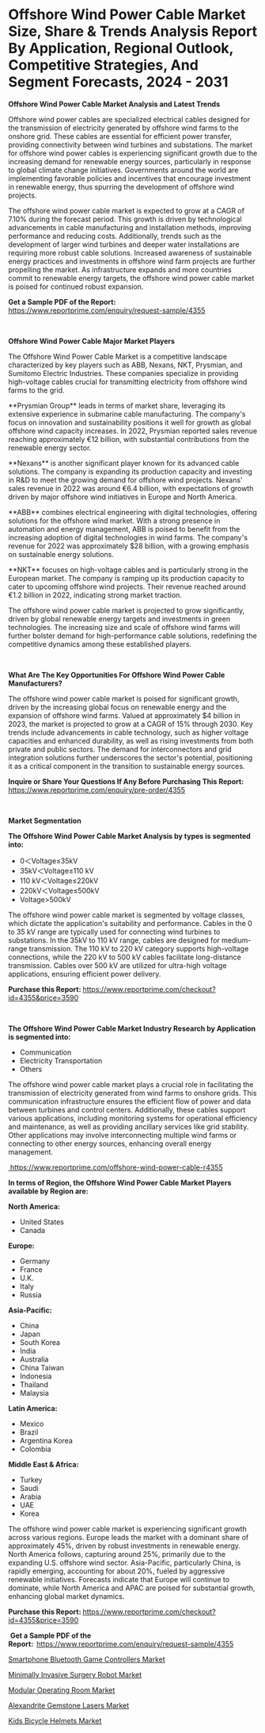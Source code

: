 <p><h1>Offshore Wind Power Cable Market Size, Share & Trends Analysis Report By Application, Regional Outlook, Competitive Strategies, And Segment Forecasts, 2024 - 2031</h1></p><p><strong>Offshore Wind Power Cable Market Analysis and Latest Trends</strong></p>
<p><p>Offshore wind power cables are specialized electrical cables designed for the transmission of electricity generated by offshore wind farms to the onshore grid. These cables are essential for efficient power transfer, providing connectivity between wind turbines and substations. The market for offshore wind power cables is experiencing significant growth due to the increasing demand for renewable energy sources, particularly in response to global climate change initiatives. Governments around the world are implementing favorable policies and incentives that encourage investment in renewable energy, thus spurring the development of offshore wind projects.</p><p>The offshore wind power cable market is expected to grow at a CAGR of 7.10% during the forecast period. This growth is driven by technological advancements in cable manufacturing and installation methods, improving performance and reducing costs. Additionally, trends such as the development of larger wind turbines and deeper water installations are requiring more robust cable solutions. Increased awareness of sustainable energy practices and investments in offshore wind farm projects are further propelling the market. As infrastructure expands and more countries commit to renewable energy targets, the offshore wind power cable market is poised for continued robust expansion.</p></p>
<p><strong>Get a Sample PDF of the Report:&nbsp;</strong> <a href="https://www.reportprime.com/enquiry/request-sample/4355">https://www.reportprime.com/enquiry/request-sample/4355</a></p>
<p>&nbsp;</p>
<p><strong>Offshore Wind Power Cable Major Market Players</strong></p>
<p><p>The Offshore Wind Power Cable Market is a competitive landscape characterized by key players such as ABB, Nexans, NKT, Prysmian, and Sumitomo Electric Industries. These companies specialize in providing high-voltage cables crucial for transmitting electricity from offshore wind farms to the grid.</p><p>**Prysmian Group** leads in terms of market share, leveraging its extensive experience in submarine cable manufacturing. The company's focus on innovation and sustainability positions it well for growth as global offshore wind capacity increases. In 2022, Prysmian reported sales revenue reaching approximately €12 billion, with substantial contributions from the renewable energy sector.</p><p>**Nexans** is another significant player known for its advanced cable solutions. The company is expanding its production capacity and investing in R&D to meet the growing demand for offshore wind projects. Nexans' sales revenue in 2022 was around €6.4 billion, with expectations of growth driven by major offshore wind initiatives in Europe and North America.</p><p>**ABB** combines electrical engineering with digital technologies, offering solutions for the offshore wind market. With a strong presence in automation and energy management, ABB is poised to benefit from the increasing adoption of digital technologies in wind farms. The company's revenue for 2022 was approximately $28 billion, with a growing emphasis on sustainable energy solutions.</p><p>**NKT** focuses on high-voltage cables and is particularly strong in the European market. The company is ramping up its production capacity to cater to upcoming offshore wind projects. Their revenue reached around €1.2 billion in 2022, indicating strong market traction.</p><p>The offshore wind power cable market is projected to grow significantly, driven by global renewable energy targets and investments in green technologies. The increasing size and scale of offshore wind farms will further bolster demand for high-performance cable solutions, redefining the competitive dynamics among these established players.</p></p>
<p>&nbsp;</p>
<p><strong>What Are The Key Opportunities For Offshore Wind Power Cable Manufacturers?</strong></p>
<p><p>The offshore wind power cable market is poised for significant growth, driven by the increasing global focus on renewable energy and the expansion of offshore wind farms. Valued at approximately $4 billion in 2023, the market is projected to grow at a CAGR of 15% through 2030. Key trends include advancements in cable technology, such as higher voltage capacities and enhanced durability, as well as rising investments from both private and public sectors. The demand for interconnectors and grid integration solutions further underscores the sector's potential, positioning it as a critical component in the transition to sustainable energy sources.</p></p>
<p><strong>Inquire or Share Your Questions If Any Before Purchasing This Report:</strong> <a href="https://www.reportprime.com/enquiry/pre-order/4355">https://www.reportprime.com/enquiry/pre-order/4355</a></p>
<p>&nbsp;</p>
<p><strong>Market Segmentation</strong></p>
<p><strong>The Offshore Wind Power Cable Market Analysis by types is segmented into:</strong></p>
<p><ul><li>0＜Voltage≤35kV</li><li>35kV＜Voltage≤110 kV</li><li>110 kV＜Voltage≤220kV</li><li>220kV＜Voltage≤500kV</li><li>Voltage>500kV</li></ul></p>
<p><p>The offshore wind power cable market is segmented by voltage classes, which dictate the application's suitability and performance. Cables in the 0 to 35 kV range are typically used for connecting wind turbines to substations. In the 35kV to 110 kV range, cables are designed for medium-range transmission. The 110 kV to 220 kV category supports high-voltage connections, while the 220 kV to 500 kV cables facilitate long-distance transmission. Cables over 500 kV are utilized for ultra-high voltage applications, ensuring efficient power delivery.</p></p>
<p><strong>Purchase this Report:&nbsp;</strong><a href="https://www.reportprime.com/checkout?id=4355&price=3590">https://www.reportprime.com/checkout?id=4355&price=3590</a></p>
<p>&nbsp;</p>
<p><strong>The Offshore Wind Power Cable Market Industry Research by Application is segmented into:</strong></p>
<p><ul><li>Communication</li><li>Electricity Transportation</li><li>Others</li></ul></p>
<p><p>The offshore wind power cable market plays a crucial role in facilitating the transmission of electricity generated from wind farms to onshore grids. This communication infrastructure ensures the efficient flow of power and data between turbines and control centers. Additionally, these cables support various applications, including monitoring systems for operational efficiency and maintenance, as well as providing ancillary services like grid stability. Other applications may involve interconnecting multiple wind farms or connecting to other energy sources, enhancing overall energy management.</p></p>
<p><a href="https://www.reportprime.com/offshore-wind-power-cable-r4355">&nbsp;https://www.reportprime.com/offshore-wind-power-cable-r4355</a></p>
<p><strong>In terms of Region, the Offshore Wind Power Cable Market Players available by Region are:</strong></p>
<p>
    <p> <strong> North America: </strong>
        <ul>
            <li>United States</li>
            <li>Canada</li>
        </ul>
        </p> 
    <p> <strong> Europe: </strong>
        <ul>
            <li>Germany</li>
            <li>France</li>
            <li>U.K.</li>
            <li>Italy</li>
            <li>Russia</li>
        </ul>
        </p> 
    <p> <strong> Asia-Pacific: </strong>
        <ul>
            <li>China</li>
            <li>Japan</li>
            <li>South Korea</li>
            <li>India</li>
            <li>Australia</li>
            <li>China Taiwan</li>
            <li>Indonesia</li>
            <li>Thailand</li>
            <li>Malaysia</li>
        </ul>
        </p> 
    <p> <strong> Latin America: </strong>
        <ul>
            <li>Mexico</li>
            <li>Brazil</li>
            <li>Argentina Korea</li>
            <li>Colombia</li>
        </ul>
        </p> 
    <p> <strong> Middle East & Africa: </strong>
        <ul>
            <li>Turkey</li>
            <li>Saudi</li>
            <li>Arabia</li>
            <li>UAE</li>
            <li>Korea</li>
        </ul>
    </p>
    </p>
<p><p>The offshore wind power cable market is experiencing significant growth across various regions. Europe leads the market with a dominant share of approximately 45%, driven by robust investments in renewable energy. North America follows, capturing around 25%, primarily due to the expanding U.S. offshore wind sector. Asia-Pacific, particularly China, is rapidly emerging, accounting for about 20%, fueled by aggressive renewable initiatives. Forecasts indicate that Europe will continue to dominate, while North America and APAC are poised for substantial growth, enhancing global market dynamics.</p></p>
<p><strong>Purchase this Report: </strong><a href="https://www.reportprime.com/checkout?id=4355&price=3590">https://www.reportprime.com/checkout?id=4355&price=3590</a></p>
<p>&nbsp;<strong>Get a Sample PDF of the Report:&nbsp;&nbsp;</strong><a href="https://www.reportprime.com/enquiry/request-sample/4355">https://www.reportprime.com/enquiry/request-sample/4355</a></p>
<p><strong></strong></p>
<p><p><a href="https://issuu.com/reportprime-2/docs/smartphone-bluetooth-game-controlle_751e2c6f1b22b7">Smartphone Bluetooth Game Controllers Market</a></p><p><a href="https://www.linkedin.com/pulse/market-insights-global-minimally-invasive-surgery-robot-forecast-yjeue?trackingId=CKXEV3NbQnqGuC6m0tYa%2Fg%3D%3D">Minimally Invasive Surgery Robot Market</a></p><p><a href="https://www.linkedin.com/pulse/navigating-global-modular-operating-room-market-from-trends-rmnie?trackingId=X1z4gxV0QUWptxMxC4RusQ%3D%3D">Modular Operating Room Market</a></p><p><a href="https://www.linkedin.com/pulse/global-alexandrite-gemstone-lasers-market-focus-application-35m7e?trackingId=17XsutZFS3y80GejREfwxA%3D%3D">Alexandrite Gemstone Lasers Market</a></p><p><a href="https://issuu.com/reportprime-2/docs/kids-bicycle-helmets-market-size-20_18bf2d6413cea9">Kids Bicycle Helmets Market</a></p></p>